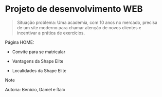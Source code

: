 # Projeto de desenvolvimento WEB

> Situação problema: Uma academia, com 10 anos no mercado, precisa de um site moderno para chamar atenção de novos clientes e incentivar a prática de exercícios.

Página HOME:
- Convite para se matricular 
* Vantagens da Shape Elite 
+ Localidades da Shape Elite

> [!NOTE]
> Autoria: Benício, Daniel e Ítalo